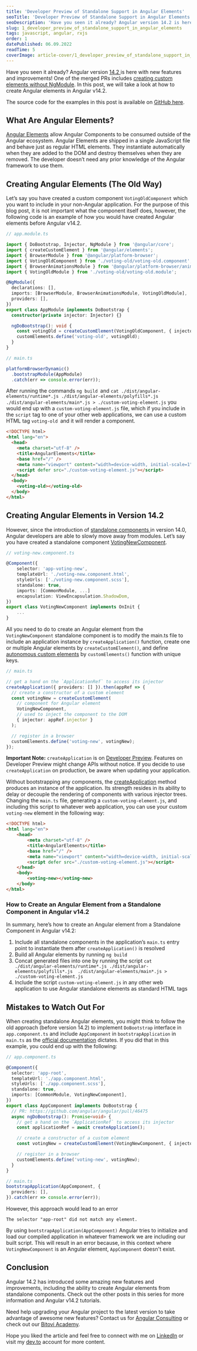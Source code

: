 ```yaml
---
title: 'Developer Preview of Standalone Support in Angular Elements'
seoTitle: 'Developer Preview of Standalone Support in Angular Elements'
seoDescription: 'Have you seen it already? Angular version 14.2 is here with new features and improvements! One of the...'
slug: 1_developer_preview_of_standalone_support_in_angular_elements
tags: javascript, angular, rxjs
order: 1
datePublished: 06.09.2022
readTime: 5
coverImage: article-cover/1_developer_preview_of_standalone_support_in_angular_elements.png
---
```


Have you seen it already? Angular version [14.2 ](https://github.com/angular/angular/releases/tag/14.2.0)is here with new features and improvements! One of the merged PRs includes [creating custom elements without NgModule](https://github.com/angular/angular/pull/46475). In this post, we will take a look at how to create Angular elements in Angular v14.2.

The source code for the examples in this post is available on [GitHub here](https://github.com/krivanek06/example_projects/tree/main/angular-elements).

## What Are Angular Elements?

[Angular Elements](https://angular.io/guide/elements) allow Angular Components to be consumed outside of the Angular ecosystem. Angular Elements are shipped in a single JavaScript file and behave just as regular HTML elements. They instantiate automatically when they are added to the DOM and destroy themselves when they are removed. The developer doesn’t need any prior knowledge of the Angular framework to use them.

## Creating Angular Elements (The Old Way)

Let’s say you have created a custom component `VotingOldComponent` which you want to include in your non-Angular application. For the purpose of this blog post, it is not important what the component itself does, however, the following code is an example of how you would have created Angular elements before Angular v14.2.

```typescript
// app.module.ts

import { DoBootstrap, Injector, NgModule } from '@angular/core';
import { createCustomElement } from '@angular/elements';
import { BrowserModule } from '@angular/platform-browser';
import { VotingOldComponent } from './voting-old/voting-old.component';
import { BrowserAnimationsModule } from '@angular/platform-browser/animations';
import { VotingOldModule } from './voting-old/voting-old.module';

@NgModule({
  declarations: [],
  imports: [BrowserModule, BrowserAnimationsModule, VotingOldModule],
  providers: [],
})
export class AppModule implements DoBootstrap {
  constructor(private injector: Injector) {}

  ngDoBootstrap(): void {
    const votingOld = createCustomElement(VotingOldComponent, { injector: this.injector });
    customElements.define('voting-old', votingOld);
  }
}
```

```typescript
// main.ts

platformBrowserDynamic()
  .bootstrapModule(AppModule)
  .catch(err => console.error(err));
```

After running the commands `ng build `and `cat ./dist/angular-elements/runtime*.js ./dist/angular-elements/polyfills*.js  ./dist/angular-elements/main*.js > ./custom-voting-element.js` you would end up with a `custom-voting-element.js` file, which if you include in the `script` tag to one of your other web applications, we can use a custom HTML tag `voting-old `and it will render a component.

```html
<!DOCTYPE html>
<html lang="en">
  <head>
    <meta charset="utf-8" />
    <title>AngularElements</title>
    <base href="/" />
    <meta name="viewport" content="width=device-width, initial-scale=1" />
    <script defer src="./custom-voting-element.js"></script>
  </head>
  <body>
    <voting-old></voting-old>
  </body>
</html>
```

## Creating Angular Elements in Version 14.2

However, since the introduction of [standalone components ](https://angular.io/guide/standalone-components)in version 14.0, Angular developers are able to slowly move away from modules. Let’s say you have created a standalone component [VotingNewComponent](https://github.com/krivanek06/example_projects/tree/main/angular-elements/src/app/voting-new).

```typescript
// voting-new.component.ts

@Component({
	selector: 'app-voting-new',
	templateUrl: './voting-new.component.html',
	styleUrls: ['./voting-new.component.scss'],
	standalone: true,
	imports: [CommonModule, ...]
	encapsulation: ViewEncapsulation.ShadowDom,
})
export class VotingNewComponent implements OnInit {
    ...
}
```

All you need to do to create an Angular element from the `VotingNewComponent` standalone component is to modify the main.ts file to include an application instance by `createApplication()` function, create one or multiple Angular elements by `createCustomElement()`, and define [autonomous custom elements](https://angular.io/guide/elements#transforming-components-to-custom-elements) by `customElements()` function with unique keys.

```typescript
// main.ts

// get a hand on the `ApplicationRef` to access its injector
createApplication({ providers: [] }).then(appRef => {
  // create a constructor of a custom element
  const votingNew = createCustomElement(
    // component for Angular element
    VotingNewComponent,
    // used to inject the component to the DOM
    { injector: appRef.injector }
  );

  // register in a browser
  customElements.define('voting-new', votingNew);
});
```

**Important Note:** `createApplication` is on [Developer Preview](https://angular.io/guide/releases#developer-preview). Features on Developer Preview might change APIs without notice. If you decide to use `createApplication` on production, be aware when updating your application.

Without bootstrapping any components, the [createApplication](https://angular.io/api/platform-browser/createApplication) method produces an instance of the application. Its strength resides in its ability to delay or decouple the rendering of components with various injector trees. Changing the `main.ts` file, generating a `custom-voting-element.js`, and including this script to whatever web application, you can use your custom `voting-new` element in the following way:

```HTML
<!DOCTYPE html>
<html lang="en">
	<head>
		<meta charset="utf-8" />
		<title>AngularElements</title>
		<base href="/" />
		<meta name="viewport" content="width=device-width, initial-scale=1" />
		<script defer src="./custom-voting-element.js"></script>
	</head>
	<body>
		<voting-new></voting-new>
	</body>
</html>
```

### How to Create an Angular Element from a Standalone Component in Angular v14.2

In summary, here’s how to create an Angular element from a Standalone Component in Angular v14.2:

1. Include all standalone components in the application’s `main.ts` entry point to instantiate them after `createApplication()` is resolved
2. Build all Angular elements by running `ng build`
3. Concat generated files into one by running the script `cat ./dist/angular-elements/runtime*.js ./dist/angular-elements/polyfills*.js  ./dist/angular-elements/main*.js > ./custom-voting-element.js`
4. Include the script `custom-voting-element.js` in any other web application to use Angular standalone elements as standard HTML tags

## Mistakes to Watch Out For

When creating standalone Angular elements, you might think to follow the old approach (before version 14.2) to implement `DoBootstrap` interface in `app.component.ts` and include `AppComponent` in `bootstrapApplication` in `main.ts` as the [official documentation](https://angular.io/guide/standalone-components) dictates. If you did that in this example, you could end up with the following:

```typescript
// app.component.ts

@Component({
  selector: 'app-root',
  templateUrl: './app.component.html',
  styleUrls: ['./app.component.scss'],
  standalone: true,
  imports: [CommonModule, VotingNewComponent],
})
export class AppComponent implements DoBootstrap {
  // PR: https://github.com/angular/angular/pull/46475
  async ngDoBootstrap(): Promise<void> {
    // get a hand on the `ApplicationRef` to access its injector
    const applicationRef = await createApplication();

    // create a constructor of a custom element
    const votingNew = createCustomElement(VotingNewComponent, { injector: applicationRef.injector });

    // register in a browser
    customElements.define('voting-new', votingNew);
  }
}
```

```typescript
// main.ts
bootstrapApplication(AppComponent, {
  providers: [],
}).catch(err => console.error(err));
```

However, this approach would lead to an error

```
The selector "app-root" did not match any element.
```

By using `bootstrapApplication(AppComponent)` Angular tries to initialize and load our compiled application in whatever framework we are including our built script. This will result in an error because, in this context where `VotingNewComponent` is an Angular element, `AppComponent` doesn't exist.

## Conclusion

Angular 14.2 has introduced some amazing new features and improvements, including the ability to create Angular elements from standalone components. Check out the other posts in this series for more information and Angular v14.2 tutorials.

Need help upgrading your Angular project to the latest version to take advantage of awesome new features? Contact us for [Angular Consulting](https://www.bitovi.com/frontend-javascript-consulting/angular-consulting) or check out our [Bitovi Academy](https://www.bitovi.com/academy/).

Hope you liked the article and feel free to connect with me on [LinkedIn](https://www.linkedin.com/in/eduard-krivanek) or visit my [dev.to](https://dev.to/krivanek06) account for more content.
